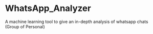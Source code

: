# WhatsApp_Analyzer
A machine learning tool to give an in-depth analysis of whatsapp chats (Group of Personal)

